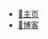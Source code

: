 * [📖主页](README)
* [🔮博客](https://hi.asyncx.top)
<!-- * [软件推荐](software/)//TODO
* [Leetcode](code/) -->